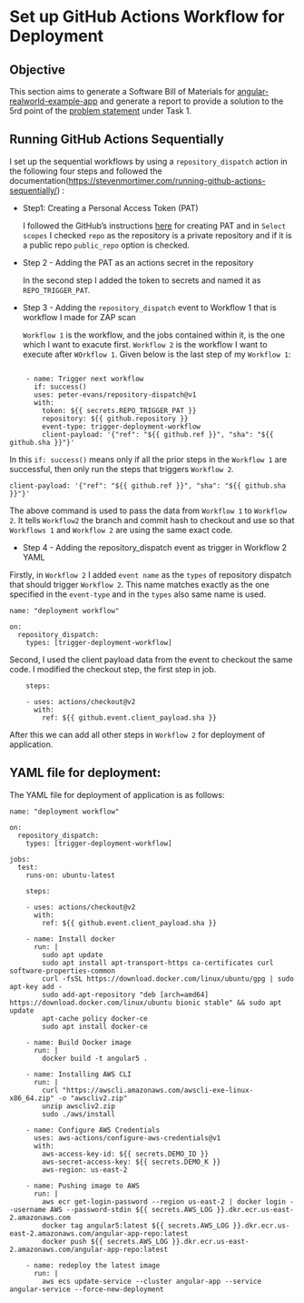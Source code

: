 
# Set up GitHub Actions Workflow for Deployment

## Objective

This section aims to generate a Software Bill of Materials for [angular-realworld-example-app](https://github.com/gothinkster/angular-realworld-example-app) and generate a report to provide a solution to the 5rd point of the [problem statement](https://cloud-native.netlify.app/problem-statement/) under Task 1.

## Running GitHub Actions Sequentially

I set up the sequential workflows by using a `repository_dispatch` action in the following four steps and followed the documentation(https://stevenmortimer.com/running-github-actions-sequentially/) :

* Step1: Creating a Personal Access Token (PAT)

    I followed the GitHub’s instructions [here](https://docs.github.com/en/github/authenticating-to-github/creating-a-personal-access-token) for creating PAT and in `Select scopes` I checked `repo` as the repository is a private repository and if it is a public repo `public_repo` option is checked.

* Step 2 - Adding the PAT as an actions secret in the repository

    In the second step I added the token to secrets and named it as `REPO_TRIGGER_PAT`.

* Step 3 - Adding the `repository_dispatch` event to Workflow 1 that is workflow I made for ZAP scan

    `Workflow 1` is the workflow, and the jobs contained within it, is the one which I want to exacute first. `Workflow 2` is the workflow I want to execute after `WOrkflow 1`. Given below is the last step of my `Workflow 1`:

```

    - name: Trigger next workflow
      if: success()
      uses: peter-evans/repository-dispatch@v1
      with:
        token: ${{ secrets.REPO_TRIGGER_PAT }}
        repository: ${{ github.repository }}
        event-type: trigger-deployment-workflow
        client-payload: '{"ref": "${{ github.ref }}", "sha": "${{ github.sha }}"}'
```
In this `if: success()` means only if all the prior steps in the `Workflow 1` are successful, then only run the steps that triggers `Workflow 2`.

```
client-payload: '{"ref": "${{ github.ref }}", "sha": "${{ github.sha }}"}'
```
The above command is used to pass the data from `Workflow 1` to `Workflow 2`. It tells `Workflow2` the branch and commit hash to checkout and use so that `Workflows 1` and `Workflow 2` are using the same exact code. 

* Step 4 - Adding the repository_dispatch event as trigger in Workflow 2 YAML

Firstly, in `Workflow 2` I added `event name` as the `types` of repository dispatch that should trigger `Workflow 2`. This name matches exactly as the one specified in the `event-type` and in the `types` also same name is used.
```
name: "deployment workflow"

on:
  repository_dispatch:
    types: [trigger-deployment-workflow]
```
Second, I used the client payload data from the event to checkout the same code. I modified the checkout step, the first step in job.
```
    steps:
    
    - uses: actions/checkout@v2
      with:
        ref: ${{ github.event.client_payload.sha }}
```
After this we can add all other steps in `Workflow 2` for deployment of application.

## YAML file for deployment: 

The YAML file for deployment of application is as follows:

```
name: "deployment workflow"

on:
  repository_dispatch:
    types: [trigger-deployment-workflow]

jobs:
  test:
    runs-on: ubuntu-latest
    
    steps:
    
    - uses: actions/checkout@v2
      with:
        ref: ${{ github.event.client_payload.sha }}
    
    - name: Install docker
      run: |
        sudo apt update
        sudo apt install apt-transport-https ca-certificates curl software-properties-common
        curl -fsSL https://download.docker.com/linux/ubuntu/gpg | sudo apt-key add -
        sudo add-apt-repository "deb [arch=amd64] https://download.docker.com/linux/ubuntu bionic stable" && sudo apt update
        apt-cache policy docker-ce
        sudo apt install docker-ce
        
    - name: Build Docker image
      run: |
        docker build -t angular5 .
    
    - name: Installing AWS CLI
      run: |
        curl "https://awscli.amazonaws.com/awscli-exe-linux-x86_64.zip" -o "awscliv2.zip"
        unzip awscliv2.zip
        sudo ./aws/install
        
    - name: Configure AWS Credentials
      uses: aws-actions/configure-aws-credentials@v1
      with:
        aws-access-key-id: ${{ secrets.DEMO_ID }}
        aws-secret-access-key: ${{ secrets.DEMO_K }}
        aws-region: us-east-2
        
    - name: Pushing image to AWS
      run: |
        aws ecr get-login-password --region us-east-2 | docker login --username AWS --password-stdin ${{ secrets.AWS_LOG }}.dkr.ecr.us-east-2.amazonaws.com  
        docker tag angular5:latest ${{ secrets.AWS_LOG }}.dkr.ecr.us-east-2.amazonaws.com/angular-app-repo:latest        
        docker push ${{ secrets.AWS_LOG }}.dkr.ecr.us-east-2.amazonaws.com/angular-app-repo:latest
        
    - name: redeploy the latest image
      run: |
        aws ecs update-service --cluster angular-app --service angular-service --force-new-deployment
```
 